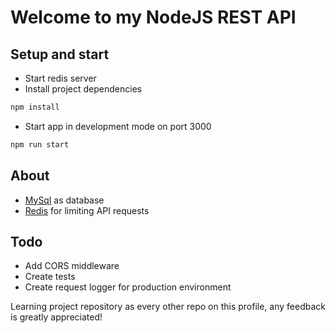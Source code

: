 # Welcome to my NodeJS REST API

## Setup and start
* Start redis server
* Install project dependencies
```bash
npm install
```
* Start app in development mode on port 3000
```bash
npm run start
```

## About
* [MySql](https://www.mysql.com/) as database
* [Redis](https://redis.io/) for limiting API requests

## Todo
* Add CORS middleware
* Create tests 
* Create request logger for production environment

Learning project repository as every other repo on this profile, any feedback is greatly appreciated!
